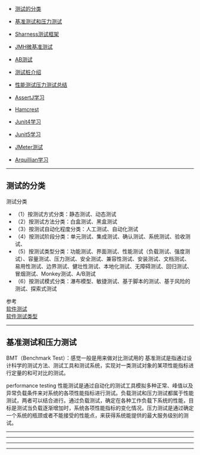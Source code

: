 - [测试的分类](#测试的分类)
- [基准测试和压力测试](#基准测试和压力测试)
- [Sharness测试框架](Sharness测试框架.md)
- [JMH微基准测试](JMH微基准测试.md)
- [AB测试](AB测试.md)
- [测试桩介绍](测试桩介绍.md)
- [性能测试压力测试总结](性能测试压力测试总结.md)


- [AssertJ学习](JUnit/AssertJ学习.md)
- [Hamcrest](JUnit/Hamcrest.md)
- [Junit4学习](JUnit/Junit4学习.md)
- [Junit5学习](JUnit/Junit5学习.md)
- [JMeter测试](JMeter/JMeter测试.md)
- [Arquillian学习](Arquillian/Arquillian学习.md)







---------------------------------------------------------------------------------------------------------------------
## 测试的分类

测试分类
- （1）按测试方式分类：静态测试、动态测试
- （2）按测试方法分类：白盒测试、黑盒测试
- （3）按测试自动化程度分类：人工测试、自动化测试
- （4）按测试阶段分类：单元测试、集成测试、确认测试、系统测试、验收测试、
- （5）按测试类型分类：功能测试、界面测试、性能测试（负载测试、强度测试）、容量测试、压力测试、安全测试、兼容性测试、安装测试、文档测试、易用性测试、边界测试、健壮性测试、本地化测试、无障碍测试、回归测试、冒烟测试、Monkey测试、A/B测试
- （6）按测试模式分类：瀑布模型、敏捷测试、基于脚本的测试、基于风险的测试、探索式测试




参考  
[软件测试](https://blog.csdn.net/dreamchasering/category_6966670.html)  
[软件测试类型](https://blog.csdn.net/dreamchasering/article/details/71154875)  


---------------------------------------------------------------------------------------------------------------------

## 基准测试和压力测试


BMT（Benchmark Test）：感觉一般是用来做对比测试用的
基准测试是指通过设计科学的测试方法、测试工具和测试系统，实现对一类测试对象的某项性能指标进行定量的和可对比的测试。



performance testing
性能测试是通过自动化的测试工具模拟多种正常、峰值以及异常负载条件来对系统的各项性能指标进行测试。负载测试和压力测试都属于性能测试，两者可以结合进行。通过负载测试，确定在各种工作负载下系统的性能，目标是测试当负载逐渐增加时，系统各项性能指标的变化情况。压力测试是通过确定一个系统的瓶颈或者不能接受的性能点，来获得系统能提供的最大服务级别的测试。

---------------------------------------------------------------------------------------------------------------------







---------------------------------------------------------------------------------------------------------------------







---------------------------------------------------------------------------------------------------------------------





---------------------------------------------------------------------------------------------------------------------

